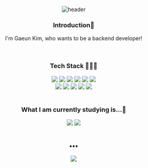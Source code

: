 <div align="center">
 
![header](https://capsule-render.vercel.app/api?type=slice&height=230&color=A3DCBE&text=welcome!&fontSize=100&fontColor=343a40&fontAlignY=40&animation=fadeIn&desc=gaeun's%20GitHub&descAlign=68&descAlignY=61&descSize=25)
</div>

<h3 align="center">
   Introduction🙌
</h3>

<p align="center">
  I'm Gaeun Kim, who wants to be a backend developer!
</p>
<br>
<h3 align="center">
   Tech Stack 👩🏻‍💻
</h3>

<div align="center">
  <img src="https://img.shields.io/badge/Java-007396??style=flat-square&logo=java&logoColor=white"/>
  <img src="https://img.shields.io/badge/Spring-6DB33F?style=flat-square&logo=Spring&logoColor=white"/>
  <img src="https://img.shields.io/badge/Spring Boot-6DB33F?style=flat-square&logo=springboot&logoColor=white"/>
  <img src="https://img.shields.io/badge/HTML-E34F26?style=flat-square&logo=html5&logoColor=white"/>
  <img src="https://img.shields.io/badge/CSS-1572B6?style=flat-square&logo=css3&logoColor=white"/>
  <img src="https://img.shields.io/badge/JavaScript-F7DF1E?style=flat-square&logo=javascript&logoColor=white"/>
</div> 

<div align="center">  
  <img src="https://img.shields.io/badge/Thymeleaf-005F0F?style=flat-square&logo=thymeleaf&logoColor=white"/>
  <img src="https://img.shields.io/badge/Oracle-d40000?style=flat-square&logo=oracle&logoColor=white"/>
  <img src="https://img.shields.io/badge/MariaDB-003545?style=flat-square&logo=mariadb&logoColor=white"/>
  <img src="https://img.shields.io/badge/MyBatis-d40000?style=flat-square&logo=MyBatis&logoColor=white"/>
  <img src="https://img.shields.io/badge/Apache Tomcat-F8DC75?style=flat-square&logo=ApacheTomcat&logoColor=black"/>
</div> 
<br>

<h3 align="center">
   What I am currently studying is...📖
</h3>
<div align="center">
  <img src="https://img.shields.io/badge/Ubuntu-E95420?style=flat-square&logo=ubuntu&logoColor=white"/>
  <img src="https://img.shields.io/badge/Docker-2496ED?style=flat-square&logo=Docker&logoColor=white"/>
</div> 
<br>

<h3 align="center">
  •••
</h3>

<div align="center">
  <a href="mailto:kge3906@gmail.com">
    <img src="https://img.shields.io/badge/Gmail-EA4335?style=flat-square&logo=Gmail&logoColor=white&link=mailto:kge3906@gmail.com"/>
  </a>
</div> 

